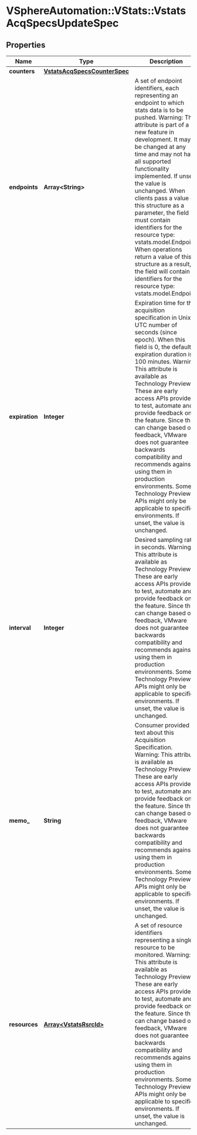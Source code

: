 # VSphereAutomation::VStats::VstatsAcqSpecsUpdateSpec

## Properties
Name | Type | Description | Notes
------------ | ------------- | ------------- | -------------
**counters** | [**VstatsAcqSpecsCounterSpec**](VstatsAcqSpecsCounterSpec.md) |  | [optional] 
**endpoints** | **Array&lt;String&gt;** | A set of endpoint identifiers, each representing an endpoint to which stats data is to be pushed. Warning: This attribute is part of a new feature in development. It may be changed at any time and may not have all supported functionality implemented. If unset, the value is unchanged. When clients pass a value of this structure as a parameter, the field must contain identifiers for the resource type: vstats.model.Endpoint. When operations return a value of this structure as a result, the field will contain identifiers for the resource type: vstats.model.Endpoint. | [optional] 
**expiration** | **Integer** | Expiration time for this acquisition specification in Unix UTC number of seconds (since epoch). When this field is 0, the default expiration duration is 100 minutes. Warning: This attribute is available as Technology Preview. These are early access APIs provided to test, automate and provide feedback on the feature. Since this can change based on feedback, VMware does not guarantee backwards compatibility and recommends against using them in production environments. Some Technology Preview APIs might only be applicable to specific environments. If unset, the value is unchanged. | [optional] 
**interval** | **Integer** | Desired sampling rate in seconds. Warning: This attribute is available as Technology Preview. These are early access APIs provided to test, automate and provide feedback on the feature. Since this can change based on feedback, VMware does not guarantee backwards compatibility and recommends against using them in production environments. Some Technology Preview APIs might only be applicable to specific environments. If unset, the value is unchanged. | [optional] 
**memo_** | **String** | Consumer provided text about this Acquisition Specification. Warning: This attribute is available as Technology Preview. These are early access APIs provided to test, automate and provide feedback on the feature. Since this can change based on feedback, VMware does not guarantee backwards compatibility and recommends against using them in production environments. Some Technology Preview APIs might only be applicable to specific environments. If unset, the value is unchanged. | [optional] 
**resources** | [**Array&lt;VstatsRsrcId&gt;**](VstatsRsrcId.md) | A set of resource identifiers representing a single resource to be monitored. Warning: This attribute is available as Technology Preview. These are early access APIs provided to test, automate and provide feedback on the feature. Since this can change based on feedback, VMware does not guarantee backwards compatibility and recommends against using them in production environments. Some Technology Preview APIs might only be applicable to specific environments. If unset, the value is unchanged. | [optional] 



